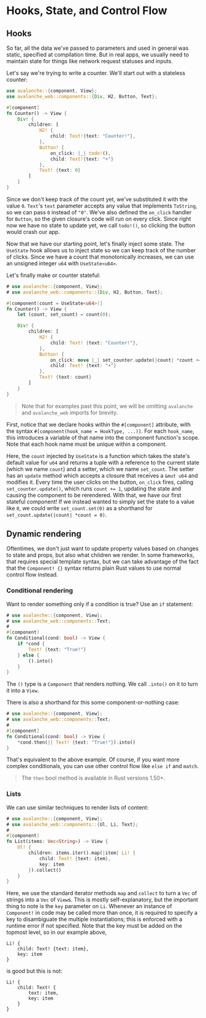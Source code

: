 # Hooks, State, and Control Flow

## Hooks

So far, all the data we've passed to parameters and used in general was static, specified at compilation time.
But in real apps, we usually need to maintain state for things like network request statuses and inputs.

Let's say we're trying to write a counter. We'll start out with a stateless counter:

```rust
use avalanche::{component, View};
use avalanche_web::components::{Div, H2, Button, Text};

#[component]
fn Counter() -> View {
    Div! {
        children: [
            H2! {
                child: Text!{text: "Counter!"},
            },
            Button! {
                on_click: |_| todo!(),
                child: Text!{text: "+"}
            },
            Text! {text: 0}
        ]
    }
}
```

Since we don't keep track of the count yet, we've substituted it with the value `0`. `Text`'s `text` parameter accepts any value that implements `ToString`,
so we can pass `0` instead of `"0"`. We've also defined the `on_click` handler for `Button`, so the given closure's code will run on every click. 
Since right now we have no state to update yet, we call `todo!()`, so clicking the button would crash our app. 

Now that we have our starting point, let's finally inject some state. The `UseState` hook allows us to inject
state so we can keep track of the number of clicks. Since we have a count that monotonically increases, we can use an unsigned integer `u64` with `UseState<u64>`.

Let's finally make or counter stateful:

```rust
# use avalanche::{component, View};
# use avalanche_web::components::{Div, H2, Button, Text};

#[component(count = UseState<u64>)]
fn Counter() -> View {
    let (count, set_count) = count(0);

    Div! {
        children: [
            H2! {
                child: Text! {text: "Counter!"},
            },
            Button! {
                on_click: move |_| set_counter.update(|count| *count += 1),
                child: Text! {text: "+"}
            },
            Text! {text: count}
        ]
    }
}
```

> Note that for examples past this point, we will be omitting `avalanche` and `avalanche_web` imports for brevity.

First, notice that we declare hooks within the `#[component]` attribute, with the syntax `#[component(hook_name = HookType, ...)]`. For each 
`hook_name`, this introduces a variable of that name into the component function's scope. Note that each hook name must be unique within a component.

Here, the `count` injected by `UseState` is a function which takes the state's default value for `u64` and returns a tuple with a reference to the 
current state (which we name `count`) and a setter, which we name `set_count`. The setter has an `update` method which accepts a closure that receives a `&mut u64` and modifies it. Every time the user clicks on the button, `on_click` fires, calling `set_counter.update()`, which runs 
`count += 1`, updating the state and causing the component to be rerendered. With that, we have our first stateful component! If we instead wanted to simply 
set the state to a value like `0`, we could write `set_count.set(0)` as a shorthand for `set_count.update(|count| *count = 0)`.

## Dynamic rendering

Oftentimes, we don't just want to update property values based on changes to state and props, but also what children we render.
In some frameworks, that requires special template syntax, but we can take advantage of the fact that the `Component! {}` syntax returns plain 
Rust values to use normal control flow instead.

### Conditional rendering

Want to render something only if a condition is true? Use an `if` statement:

```rust
# use avalanche::{component, View};
# use avalanche_web::components::Text;
#
#[component]
fn Conditional(cond: bool) -> View {
    if *cond {
        Text! {text: "True!"}
    } else {
        ().into()
    }
}
```

The `()` type is a `Component` that renders nothing. We call `.into()` on it to turn it into a `View`.

There is also a shorthand for this some component-or-nothing case:

```rust
# use avalanche::{component, View};
# use avalanche_web::components::Text;
#
#[component]
fn Conditional(cond: bool) -> View {
    *cond.then(|| Text! {text: "True!"}).into()
}
```

That's equivalent to the above example. Of course, if you want more complex conditionals, you can use other control flow like `else if` and `match`.

> The `then` bool method is available in Rust versions 1.50+.

### Lists

We can use similar techniques to render lists of content:

```rust
# use avalanche::{component, View};
# use avalanche_web::components::{Ul, Li, Text};
#
#[component]
fn List(items: Vec<String>) -> View {
    Ul! {
        children: items.iter().map(|item| Li! {
            child: Text! {text: item},
            key: item
        }).collect()
    }
}
```

Here, we use the standard iterator methods `map` and `collect` to turn a `Vec` of strings into a `Vec` of `View`s.
This is mostly self-explanatory, but the important thing to note is the `key` parameter on `Li`. Whenever an instance of `Component!` in code 
may be called more than once, it is required to specify a key to disambiguate the multiple instantiations; this is enforced with a runtime error if not specified. Note that the key must be added on the topmost level, so in our example above,
```
Li! {
    child: Text! {text: item},
    key: item
}
```
is good but this is not:
```
Li! {
    child: Text! {
        text: item,
        key: item
    }
}
```